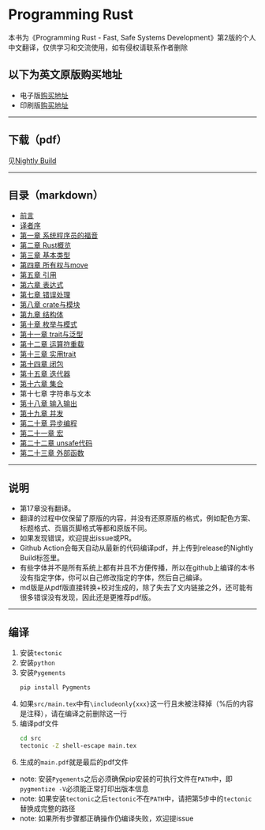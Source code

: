# Programming Rust

本书为《Programming Rust - Fast, Safe Systems Development》第2版的个人中文翻译，仅供学习和交流使用，如有侵权请联系作者删除

## 以下为英文原版购买地址

* 电子版[购买地址](https://www.amazon.com/-/zh/dp-B0979PWD4Z/dp/B0979PWD4Z/ref=mt_other?_encoding=UTF8&me=&qid=)
* 印刷版[购买地址](https://www.amazon.com/-/zh/dp-1492052590/dp/1492052590/ref=mt_other?_encoding=UTF8&me=&qid=)

---

## 下载（pdf）

见[Nightly Build](https://github.com/MeouSker77/ProgrammingRust/releases/tag/v0.99)

---

## 目录（markdown）

- [前言](md/preface.md)
- [译者序](md/translator.md)
- [第一章 系统程序员的福音](md/ch01.md)
- [第二章 Rust概览](md/ch02.md)
- [第三章 基本类型](md/ch03.md)
- [第四章 所有权与move](md/ch04.md)
- [第五章 引用](md/ch05.md)
- [第六章 表达式](md/ch06.md)
- [第七章 错误处理](md/ch07.md)
- [第八章 crate与模块](md/ch08.md)
- [第九章 结构体](md/ch09.md)
- [第十章 枚举与模式](md/ch10.md)
- [第十一章 trait与泛型](md/ch11.md)
- [第十二章 运算符重载](md/ch12.md)
- [第十三章 实用trait](md/ch13.md)
- [第十四章 闭包](md/ch14.md)
- [第十五章 迭代器](md/ch15.md)
- [第十六章 集合](md/ch16.md)
- 第十七章 字符串与文本
- [第十八章 输入输出](md/ch18.md)
- [第十九章 并发](md/ch19.md)
- [第二十章 异步编程](md/ch20.md)
- [第二十一章 宏](md/ch21.md)
- [第二十二章 unsafe代码](md/ch22.md)
- [第二十三章 外部函数](md/ch23.md)

---

## 说明

- 第17章没有翻译。
- 翻译的过程中仅保留了原版的内容，并没有还原原版的格式，例如配色方案、标题格式、页眉页脚格式等都和原版不同。
- 如果发现错误，欢迎提出issue或PR。
- Github Action会每天自动从最新的代码编译pdf，并上传到release的Nightly Build标签里。
- 有些字体并不是所有系统上都有并且不方便传播，所以在github上编译的本书没有指定字体，你可以自己修改指定的字体，然后自己编译。
- md版是从pdf版直接转换+校对生成的，除了失去了文内链接之外，还可能有很多错误没有发现，因此还是更推荐pdf版。

---

## 编译

1. 安装`tectonic`
2. 安装`python`
3. 安装`Pygements`
    ```bash
    pip install Pygments
    ```
4. 如果`src/main.tex`中有`\includeonly{xxx}`这一行且未被注释掉（%后的内容是注释），请在编译之前删除这一行
5. 编译pdf文件
    ```bash
    cd src
    tectonic -Z shell-escape main.tex
    ```
6. 生成的`main.pdf`就是最后的pdf文件

- note: 安装`Pygements`之后必须确保pip安装的可执行文件在`PATH`中，即`pygmentize -V`必须能正常打印出版本信息
- note: 如果安装`tectonic`之后`tectonic`不在`PATH`中，请把第5步中的`tectonic`替换成完整的路径
- note: 如果所有步骤都正确操作仍编译失败，欢迎提issue

